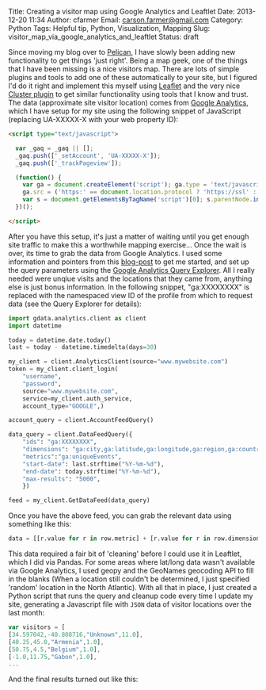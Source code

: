 Title: Creating a visitor map using Google Analytics and Leaftlet
Date: 2013-12-20 11:34
Author: cfarmer
Email: carson.farmer@gmail.com
Category: Python
Tags: Helpful tip, Python, Visualization, Mapping
Slug: visitor_map_via_google_analytics_and_leaftlet
Status: draft

Since moving my blog over to [Pelican][pelican], I have slowly been adding new functionality to get things 'just right'. Being a map geek, one of the things that I have been missing is a nice visitors map. There are lots of simple plugins and tools to add one of these automatically to your site, but I figured I'd do it right and implement this myself using [Leaflet][leaflet] and the very nice [Cluster plugin][cluster] to get similar functionality using tools that I know and trust.
The data (approximate site visitor location) comes from [Google Analytics][ga], which I have setup for my site using the following snippet of JavaScript (replacing UA-XXXXX-X with your web property ID):

```html
<script type="text/javascript">

  var _gaq = _gaq || [];
  _gaq.push(['_setAccount', 'UA-XXXXX-X']);
  _gaq.push(['_trackPageview']);

  (function() {
    var ga = document.createElement('script'); ga.type = 'text/javascript'; ga.async = true;
    ga.src = ('https:' == document.location.protocol ? 'https://ssl' : 'http://www') + '.google-analytics.com/ga.js';
    var s = document.getElementsByTagName('script')[0]; s.parentNode.insertBefore(ga, s);
  })();

</script>
```

After you have this setup, it's just a matter of waiting until you get enough site traffic to make this a worthwhile mapping exercise... Once the wait is over, its time to grab the data from Google Analytics. I used some information and pointers from this [blog-post][blog-post] to get me started, and set up the query parameters using the [Google Analytics Query Explorer][ga-explorer]. All I really needed were unqiue visits and the locations that they came from, anything else is just bonus information. In the following snippet, "ga:XXXXXXXX" is replaced with the namespaced view ID of the profile from which to request data (see the Query Explorer for details):

```python
import gdata.analytics.client as client
import datetime

today = datetime.date.today()
last = today - datetime.timedelta(days=30)

my_client = client.AnalyticsClient(source="www.mywebsite.com")
token = my_client.client_login(
	"username", 
	"password", 
	source="www.mywebsite.com", 
	service=my_client.auth_service, 
	account_type="GOOGLE",)

account_query = client.AccountFeedQuery()

data_query = client.DataFeedQuery({
	"ids": "ga:XXXXXXXX",
	"dimensions": "ga:city,ga:latitude,ga:longitude,ga:region,ga:country",
	"metrics":"ga:uniqueEvents",
	"start-date": last.strftime("%Y-%m-%d"),
	"end-date": today.strftime("%Y-%m-%d"),
	"max-results": "5000",
	})

feed = my_client.GetDataFeed(data_query)
```

Once you have the above feed, you can grab the relevant data using something like this:

```python
data = [[r.value for r in row.metric] + [r.value for r in row.dimension] for row in feed.entry]
```
This data required a fair bit of 'cleaning' before I could use it in Leaftlet, which I did via Pandas. For some areas where lat/long data wasn't available via Google Analytics, I used geopy and the GeoNames geocoding API to fill in the blanks (When a location still couldn't be determined, I just specified 'random' location in the North Atlantic). With all that in place, I just created a Python script that runs the query and cleanup code every time I update my site, generating a Javascript file with `JSON` data of visitor locations over the last month:

```javascript
var visitors = [
[34.597042,-40.808716,"Unknown",11.0],
[40.25,45.0,"Armenia",1.0],
[50.75,4.5,"Belgium",1.0],
[-1.0,11.75,"Gabon",1.0],
...
```

And the final results turned out like this:

[pelican]: ...
[leaflet]: ...
[cluster]: ...
[blog-post]: http://ilian.i-n-i.org/retrieving-google-analytics-data-with-python/
[ga-explorer]: http://ga-dev-tools.appspot.com/explorer/
[ga]: https://developers.google.com/analytics/devguides/collection/gajs/asyncTracking